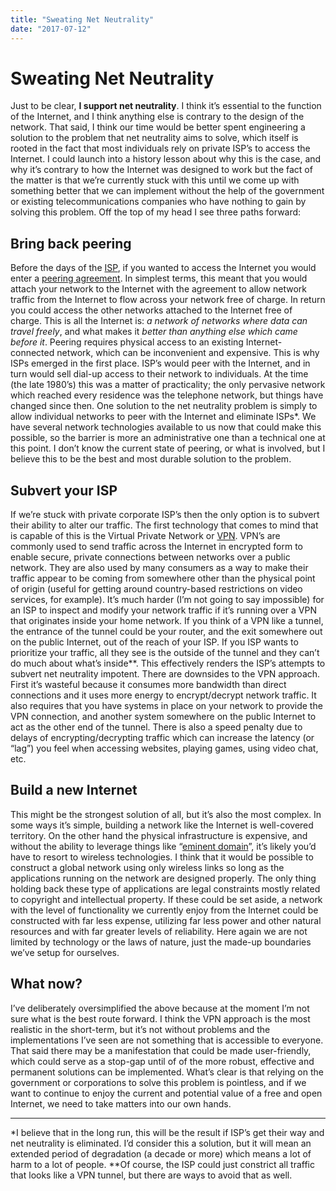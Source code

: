```yaml
---
title: "Sweating Net Neutrality"
date: "2017-07-12"
---
```


<div class="content">
<h1 id="sweating-net-neutrality">Sweating Net Neutrality</h1>
<p>Just to be clear, <strong>I support net neutrality</strong>. I think it’s essential to the function of the Internet, and I think anything else is contrary to the design of the network. That said, I think our time would be better spent engineering a solution to the problem that net neutrality aims to solve, which itself is rooted in the fact that most individuals rely on private ISP’s to access the Internet. I could launch into a history lesson about why this is the case, and why it’s contrary to how the Internet was designed to work but the fact of the matter is that we’re currently stuck with this until we come up with something better that we can implement without the help of the government or existing telecommunications companies who have nothing to gain by solving this problem. Off the top of my head I see three paths forward:</p>
<h2 id="bring-back-peering">Bring back peering</h2>
<p>Before the days of the <a href="https://en.wikipedia.org/wiki/Internet_service_provider" target="_blank">ISP</a>, if you wanted to access the Internet you would enter a <a href="https://en.wikipedia.org/wiki/Peering" target="_blank">peering agreement</a>. In simplest terms, this meant that you would attach your network to the Internet with the agreement to allow network traffic from the Internet to flow across your network free of charge. In return you could access the other networks attached to the Internet free of charge. This is all the Internet is: <em>a network of networks where data can travel freely</em>, and what makes it <em>better than anything else which came before it</em>. Peering requires physical access to an existing Internet-connected network, which can be inconvenient and expensive. This is why ISPs emerged in the first place. ISP’s would peer with the Internet, and in turn would sell dial-up access to their network to individuals. At the time (the late 1980’s) this was a matter of practicality; the only pervasive network which reached every residence was the telephone network, but things have changed since then. One solution to the net neutrality problem is simply to allow individual networks to peer with the Internet and eliminate ISPs*. We have several network technologies available to us now that could make this possible, so the barrier is more an administrative one than a technical one at this point. I don’t know the current state of peering, or what is involved, but I believe this to be the best and most durable solution to the problem.</p>
<h2 id="subvert-your-isp">Subvert your ISP</h2>
<p>If we’re stuck with private corporate ISP’s then the only option is to subvert their ability to alter our traffic. The first technology that comes to mind that is capable of this is the Virtual Private Network or <a href="https://en.wikipedia.org/wiki/Virtual_private_network" target="_blank">VPN</a>. VPN’s are commonly used to send traffic across the Internet in encrypted form to enable secure, private connections between networks over a public network. They are also used by many consumers as a way to make their traffic appear to be coming from somewhere other than the physical point of origin (useful for getting around country-based restrictions on video services, for example). It’s much harder (I’m not going to say impossible) for an ISP to inspect and modify your network traffic if it’s running over a VPN that originates inside your home network. If you think of a VPN like a tunnel, the entrance of the tunnel could be your router, and the exit somewhere out on the public Internet, out of the reach of your ISP. If you ISP wants to prioritize your traffic, all they see is the outside of the tunnel and they can’t do much about what’s inside**. This effectively renders the ISP’s attempts to subvert net neutrality impotent. There are downsides to the VPN approach. First it’s wasteful because it consumes more bandwidth than direct connections and it uses more energy to encrypt/decrypt network traffic. It also requires that you have systems in place on your network to provide the VPN connection, and another system somewhere on the public Internet to act as the other end of the tunnel. There is also a speed penalty due to delays of encrypting/decrypting traffic which can increase the latency (or “lag”) you feel when accessing websites, playing games, using video chat, etc.</p>
<h2 id="build-a-new-internet">Build a new Internet</h2>
<p>This might be the strongest solution of all, but it’s also the most complex. In some ways it’s simple, building a network like the Internet is well-covered territory. On the other hand the physical infrastructure is expensive, and without the ability to leverage things like “<a href="https://en.wikipedia.org/wiki/Eminent_domain" target="_blank">eminent domain</a>”, it’s likely you’d have to resort to wireless technologies. I think that it would be possible to construct a global network using only wireless links so long as the applications running on the network are designed properly. The only thing holding back these type of applications are legal constraints mostly related to copyright and intellectual property. If these could be set aside, a network with the level of functionality we currently enjoy from the Internet could be constructed with far less expense, utilizing far less power and other natural resources and with far greater levels of reliability. Here again we are not limited by technology or the laws of nature, just the made-up boundaries we’ve setup for ourselves.</p>
<h2 id="what-now">What now?</h2>
<p>I’ve deliberately oversimplified the above because at the moment I’m not sure what is the best route forward. I think the VPN approach is the most realistic in the short-term, but it’s not without problems and the implementations I’ve seen are not something that is accessible to everyone. That said there may be a manifestation that could be made user-friendly, which could serve as a stop-gap until of of the more robust, effective and permanent solutions can be implemented. What’s clear is that relying on the government or corporations to solve this problem is pointless, and if we want to continue to enjoy the current and potential value of a free and open Internet, we need to take matters into our own hands.</p>
<hr/>
<p>*I believe that in the long run, this will be the result if ISP’s get their way and net neutrality is eliminated. I’d consider this a solution, but it will mean an extended period of degradation (a decade or more) which means a lot of harm to a lot of people. **Of course, the ISP could just constrict all traffic that looks like a VPN tunnel, but there are ways to avoid that as well.</p>
</div>
